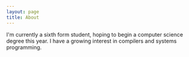 ```yaml
---
layout: page
title: About
---
```


I'm currently a sixth form student, hoping to begin a computer science degree this year.
I have a growing interest in compilers and systems programming.  